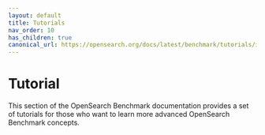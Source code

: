 ```yaml
---
layout: default
title: Tutorials
nav_order: 10
has_children: true
canonical_url: https://opensearch.org/docs/latest/benchmark/tutorials/index/
---
```


# Tutorial

This section of the OpenSearch Benchmark documentation provides a set of tutorials for those who want to learn more advanced OpenSearch Benchmark concepts.
